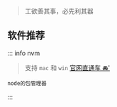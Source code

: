 <c-title title="前端开发工具" />

> 工欲善其事，必先利其器

## 软件推荐

::: info nvm
> 支持 `mac` 和 `win` [官网直通车 🚘'](https://github.com/nvm-sh/nvm)
```js
node的包管理器
```
:::

